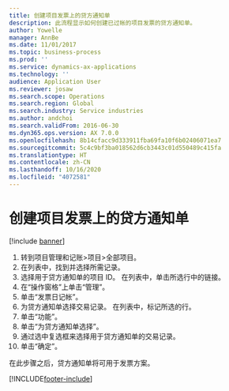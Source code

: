 ```yaml
---
title: 创建项目发票上的贷方通知单
description: 此流程显示如何创建已过帐的项目发票的贷方通知单。
author: Yowelle
manager: AnnBe
ms.date: 11/01/2017
ms.topic: business-process
ms.prod: ''
ms.service: dynamics-ax-applications
ms.technology: ''
audience: Application User
ms.reviewer: josaw
ms.search.scope: Operations
ms.search.region: Global
ms.search.industry: Service industries
ms.author: andchoi
ms.search.validFrom: 2016-06-30
ms.dyn365.ops.version: AX 7.0.0
ms.openlocfilehash: 8b14cfacc9d333911fba69fa10f6b02406071ea7
ms.sourcegitcommit: 5c4c9bf3ba018562d6cb3443c01d550489c415fa
ms.translationtype: HT
ms.contentlocale: zh-CN
ms.lasthandoff: 10/16/2020
ms.locfileid: "4072581"
---
```

# <a name="create-a-credit-note-on-project-invoices"></a>创建项目发票上的贷方通知单

[!include [banner](../../includes/banner.md)]

1. 转到项目管理和记账>项目>全部项目。 
2. 在列表中，找到并选择所需记录。 
3. 选择用于贷方通知单的项目 ID。 在列表中，单击所选行中的链接。 
4. 在“操作窗格”上单击“管理”。 
5. 单击“发票日记帐”。 
6. 为贷方通知单选择交易记录。 在列表中，标记所选的行。 
7. 单击“功能”。 
8. 单击“为贷方通知单选择”。 
9. 通过选中复选框来选择用于贷方通知单的交易记录。
10. 单击“确定”。 

在此步骤之后，贷方通知单将可用于发票方案。


[!INCLUDE[footer-include](../../includes/footer-banner.md)]